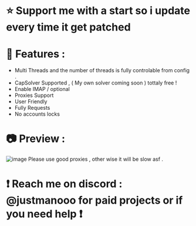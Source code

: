 # ⭐ Support me with a start so i update every time it get patched
# 🚀 Features : 
- Multi Threads and the number of threads is fully controlable from config . 
- CapSolver Supported , ( My own solver coming soon ) tottaly free !
- Enable IMAP / optional 
- Proxies Support 
- User Friendly
- Fully Requests 
- No accounts locks 


# 📷 Preview :
![image](https://github.com/Exploited7/outlook-account-creator/assets/143853197/9c56f593-0934-4732-8acc-4f302fa64181)
Please use good proxies , other wise it will be slow asf .
# ❗ Reach me on discord : @justmanooo for paid projects or if you need help ❗

